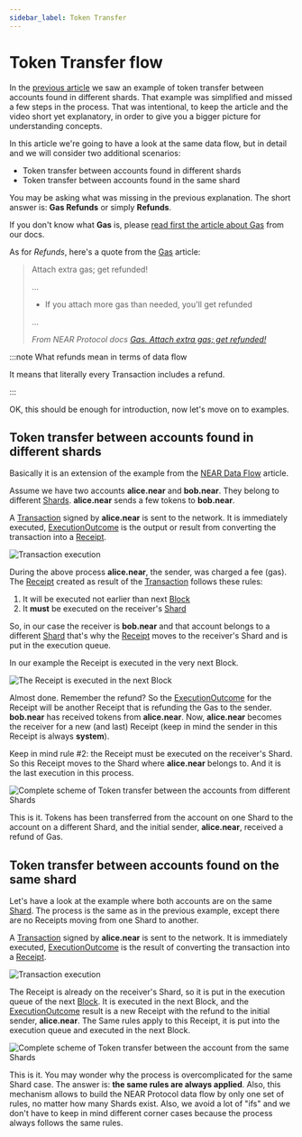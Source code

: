 ```yaml
---
sidebar_label: Token Transfer
---
```


# Token Transfer flow

In the [previous article](near-data-flow.md) we saw an example of token transfer between accounts found in different shards. That example was simplified and missed a few steps in the process. That was intentional, to keep the article and the video short yet explanatory, in order to give you a bigger picture for understanding concepts.

In this article we're going to have a look at the same data flow, but in detail and we will consider two additional scenarios:

- Token transfer between accounts found in different shards
- Token transfer between accounts found in the same shard

You may be asking what was missing in the previous explanation. The short answer is: **Gas Refunds** or simply **Refunds**.

If you don't know what **Gas** is, please [read first the article about Gas](https://docs.near.org/concepts/protocol/gas) from our docs.

As for *Refunds*, here's a quote from the [Gas](https://docs.near.org/concepts/protocol/gas) article:

> Attach extra gas; get refunded!
>
> ...
>
> - If you attach more gas than needed, you'll get refunded
>
> ...
>
> *From NEAR Protocol docs [Gas. Attach extra gas; get refunded!](https://docs.near.org/concepts/protocol/gas#attach-extra-gas-get-refunded)*


:::note What refunds mean in terms of data flow

It means that literally every Transaction includes a refund.

:::

OK, this should be enough for introduction, now let's move on to examples.


## Token transfer between accounts found in different shards

Basically it is an extension of the example from the [NEAR Data Flow](near-data-flow.md) article.

Assume we have two accounts **alice.near** and **bob.near**. They belong to different [Shards](https://docs.near.org/develop/lake/structures/shard). **alice.near** sends a few tokens to **bob.near**.

A [Transaction](https://docs.near.org/concepts/protocol/transactions) signed by **alice.near** is sent to the network. It is immediately executed, [ExecutionOutcome](https://docs.near.org/develop/lake/structures/execution-outcome) is the output or result from converting the transaction into a [Receipt](https://docs.near.org/develop/lake/structures/receipt).

![Transaction execution](/docs/flow/03-tx-outcome-receipt.png)

During the above process **alice.near**, the sender, was charged a fee (gas). The [Receipt](https://docs.near.org/develop/lake/structures/receipt) created as result of the [Transaction](https://docs.near.org/concepts/protocol/transactions) follows these rules:

1. It will be executed not earlier than next [Block](https://docs.near.org/develop/lake/structures/block)
2. It **must** be executed on the receiver's [Shard](https://docs.near.org/develop/lake/structures/shard)

So, in our case the receiver is **bob.near** and that account belongs to a different [Shard](https://docs.near.org/develop/lake/structures/shard) that's why the [Receipt](https://docs.near.org/develop/lake/structures/receipt) moves to the receiver's Shard and is put in the execution queue.

In our example the Receipt is executed in the very next Block.

![The Receipt is executed in the next Block](/docs/flow/04-send-nears-flow.png)

Almost done. Remember the refund? So the [ExecutionOutcome](https://docs.near.org/develop/lake/structures/execution-outcome) for the Receipt will be another Receipt that is refunding the Gas to the sender. **bob.near** has received tokens from **alice.near**. Now, **alice.near** becomes the receiver for a new (and last) Receipt (keep in mind the sender in this Receipt is always **system**).

Keep in mind rule #2: the Receipt must be executed on the receiver's Shard. So this Receipt moves to the Shard where **alice.near** belongs to. And it is the last execution in this process.

![Complete scheme of Token transfer between the accounts from different Shards](/docs/flow-token-transfer/01-diff-shards-complete.png)

This is it. Tokens has been transferred from the account on one Shard to the account on a different Shard, and the initial sender, **alice.near**, received a refund of Gas.


## Token transfer between accounts found on the same shard

Let's have a look at the example where both accounts are on the same [Shard](https://docs.near.org/develop/lake/structures/shard). The process is the same as in the previous example, except there are no Receipts moving from one Shard to another.

A [Transaction](https://docs.near.org/concepts/protocol/transactions) signed by **alice.near** is sent to the network. It is immediately executed, [ExecutionOutcome](https://docs.near.org/develop/lake/structures/execution-outcome) is the result of converting the transaction into a [Receipt](https://docs.near.org/develop/lake/structures/receipt).

![Transaction execution](/docs/flow/03-tx-outcome-receipt.png)

The Receipt is already on the receiver's Shard, so it is put in the execution queue of the next [Block](https://docs.near.org/develop/lake/structures/block). It is executed in the next Block, and the [ExecutionOutcome](https://docs.near.org/develop/lake/structures/execution-outcome) result is a new Receipt with the refund to the initial sender, **alice.near**. 
The Same rules apply to this Receipt, it is put into the execution queue and executed in the next Block.

![Complete scheme of Token transfer between the account from the same Shards](/docs/flow-token-transfer/02-same-shard-complete.png)

This is it. You may wonder why the process is overcomplicated for the same Shard case. The answer is: **the same rules are always applied**. Also, this mechanism allows to build the NEAR Protocol data flow by only one set of rules, no matter how many Shards exist. Also, we avoid a lot of "ifs" and we don't have to keep in mind different corner cases because the process always follows the same rules.

